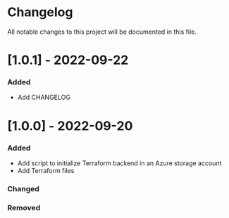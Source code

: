 # Changelog

All notable changes to this project will be documented in this file.

# [1.0.1] - 2022-09-22

### Added

- Add CHANGELOG

# [1.0.0] - 2022-09-20

### Added

- Add script to initialize Terraform backend in an Azure storage account
- Add Terraform files

### Changed

### Removed
